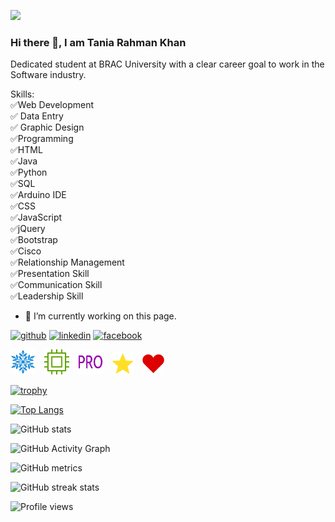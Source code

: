 ![](https://scontent.fdac110-1.fna.fbcdn.net/v/t39.30808-6/243385579_593700828451087_8036921094460402945_n.jpg?_nc_cat=107&ccb=1-7&_nc_sid=e3f864&_nc_eui2=AeGeE34dpD7Nl2wiDKg5zfKAbv1ANKdiIaJu_UA0p2IhourUE1K8Hz94uSyInnLjTZg004gPuP7NlgiwFXrSAYuN&_nc_ohc=WvaVQNTVA7AAX9h3NIC&_nc_ht=scontent.fdac110-1.fna&oh=00_AfDEV7H28VnWiiyxoMnxftzjcJqPOrD1PVKeK90UaDsmKw&oe=6444C162)

### Hi there 👋, I am Tania Rahman Khan

Dedicated student at BRAC University with a clear career goal to work in the Software industry. 

Skills: <br>✅Web Development <br>✅ Data Entry<br>✅ Graphic Design <br>✅Programming <br>✅HTML <br>✅Java <br>✅Python <br>✅SQL<br>✅Arduino IDE <br>✅CSS <br>✅JavaScript <br>✅jQuery <br>✅Bootstrap <br>✅Cisco <br>✅Relationship Management <br>✅Presentation Skill <br>✅Communication Skill <br>✅Leadership Skill 

- 🔭 I’m currently working on this page. 


[<img src='https://cdn.jsdelivr.net/npm/simple-icons@3.0.1/icons/github.svg' alt='github' height='40'>](https://github.com/TaniaRahmanKhan99)  [<img src='https://cdn.jsdelivr.net/npm/simple-icons@3.0.1/icons/linkedin.svg' alt='linkedin' height='40'>](https://www.linkedin.com/in/https://www.linkedin.com/in/tania-rahman-khan-05872323b//)  [<img src='https://cdn.jsdelivr.net/npm/simple-icons@3.0.1/icons/facebook.svg' alt='facebook' height='40'>](https://www.facebook.com/https://www.facebook.com/taniarahman.khan.77)  

<a href='https://archiveprogram.github.com/'><img src='https://raw.githubusercontent.com/acervenky/animated-github-badges/master/assets/acbadge.gif' width='40' height='40'></a> <a href='https://docs.github.com/en/developers'><img src='https://raw.githubusercontent.com/acervenky/animated-github-badges/master/assets/devbadge.gif' width='40' height='40'></a> <a href='https://github.com/pricing'><img src='https://raw.githubusercontent.com/acervenky/animated-github-badges/master/assets/pro.gif' width='40' height='40'></a> <a href='https://stars.github.com/'><img src='https://raw.githubusercontent.com/acervenky/animated-github-badges/master/assets/starbadge.gif' width='35' height='35'></a> <a href='https://docs.github.com/en/github/supporting-the-open-source-community-with-github-sponsors'><img src='https://raw.githubusercontent.com/acervenky/animated-github-badges/master/assets/sponsorbadge.gif' width='35' height='35'></a> 

[![trophy](https://github-profile-trophy.vercel.app/?username=TaniaRahmanKhan99)](https://github.com/ryo-ma/github-profile-trophy)

[![Top Langs](https://github-readme-stats.vercel.app/api/top-langs/?username=TaniaRahmanKhan99)](https://github.com/anuraghazra/github-readme-stats)

![GitHub stats](https://github-readme-stats.vercel.app/api?username=TaniaRahmanKhan99&show_icons=true&count_private=true)  

![GitHub Activity Graph](https://activity-graph.herokuapp.com/graph?username=TaniaRahmanKhan99)  

![GitHub metrics](https://metrics.lecoq.io/TaniaRahmanKhan99)  

![GitHub streak stats](https://streak-stats.demolab.com/?user=TaniaRahmanKhan99)  

![Profile views](https://gpvc.arturio.dev/TaniaRahmanKhan99)  
